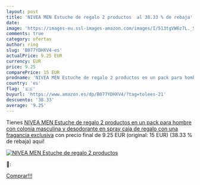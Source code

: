 ```yaml
---
layout: post
title: 'NIVEA MEN Estuche de regalo 2 productos  al 38.33 % de rebaja'
date: 
image: 'https://images-eu.ssl-images-amazon.com/images/I/513tgVW6z7L._SL200_.jpg'
comments: true
category: ofertas
author: ring
slug: 'B077YDHXV4-es'
actualPrice: 9.25 EUR
currency: EUR
price: 9.25
comparePrice: 15 EUR
prodname: 'NIVEA MEN Estuche de regalo 2 productos en un pack para hombre con colonia masculina y desodorante en spray  caja de regalo con una fragancia exclusiva'
country: 'es'
flag: '🇪🇸'
buyurl: 'https://www.amazon.es/dp/B077YDHXV4/?tag=tolees-21'
descuento: '38.33'
average: '9.25'
---
```


Tienes [NIVEA MEN Estuche de regalo 2 productos en un pack para hombre con colonia masculina y desodorante en spray  caja de regalo con una fragancia exclusiva](https://www.amazon.es/dp/B077YDHXV4/?tag=tolees-21) con precio final de  9.25 EUR (original: 15 EUR) (38.33 %  de rebaja) aqui!

[![NIVEA MEN Estuche de regalo 2 productos ](https://images-eu.ssl-images-amazon.com/images/I/513tgVW6z7L._SL200_.jpg)](https://www.amazon.es/dp/B077YDHXV4/?tag=tolees-21)

🔎:


[Comprar!!!](https://www.amazon.es/dp/B077YDHXV4/?tag=tolees-21)
